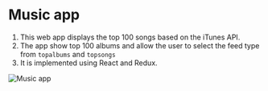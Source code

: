 # Music app

1. This web app displays the top 100 songs based on the iTunes API. 
2. The app show top 100 albums and allow the user to select the feed type from `topalbums` and `topsongs`
3. It is implemented using React and Redux.

![Music app](/asset/music_app.JPG "Music app")
